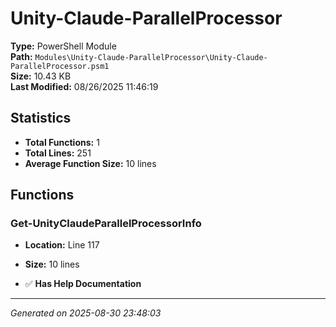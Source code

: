 # Unity-Claude-ParallelProcessor

**Type:** PowerShell Module  
**Path:** `Modules\Unity-Claude-ParallelProcessor\Unity-Claude-ParallelProcessor.psm1`  
**Size:** 10.43 KB  
**Last Modified:** 08/26/2025 11:46:19  

## Statistics

- **Total Functions:** 1
- **Total Lines:** 251
- **Average Function Size:** 10 lines

## Functions


### Get-UnityClaudeParallelProcessorInfo

- **Location:** Line 117
- **Size:** 10 lines

- ✅ **Has Help Documentation**

---
*Generated on 2025-08-30 23:48:03*
